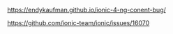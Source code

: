 https://endykaufman.github.io/ionic-4-ng-conent-bug/

https://github.com/ionic-team/ionic/issues/16070

